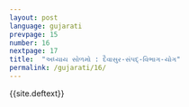 ```yaml
---
layout: post
language: gujarati
prevpage: 15
number: 16
nextpage: 17
title:  "અધ્યાય સોળમો : દૈવાસુર-સંપદ્-વિભાગ-યોગ"
permalink: /gujarati/16/
---
```


{{site.deftext}}